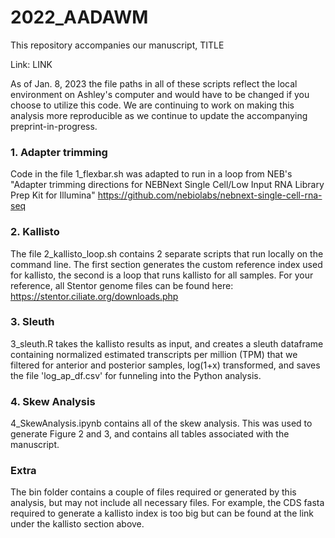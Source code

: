 # 2022_AADAWM

This repository accompanies our manuscript, TITLE

Link: LINK

As of Jan. 8, 2023 the file paths in all of these scripts reflect the local environment on Ashley's computer and would have to be changed if you choose to utilize this code. We are continuing to work on making this analysis more reproducible as we continue to update the accompanying preprint-in-progress. 

### 1. Adapter trimming

Code in the file 1_flexbar.sh was adapted to run in a loop from NEB's "Adapter trimming directions for NEBNext Single Cell/Low Input RNA Library Prep Kit for Illumina" 
https://github.com/nebiolabs/nebnext-single-cell-rna-seq

### 2. Kallisto 

The file 2_kallisto_loop.sh contains 2 separate scripts that run locally on the command line. The first section generates the custom reference index used for kallisto, the second is a loop that runs kallisto for all samples. For your reference, all Stentor genome files can be found here: https://stentor.ciliate.org/downloads.php

### 3. Sleuth

3_sleuth.R takes the kallisto results as input, and creates a sleuth dataframe containing normalized estimated transcripts per million (TPM) that we filtered for anterior and posterior samples, log(1+x) transformed, and saves the file 'log_ap_df.csv' for funneling into the Python analysis. 

### 4. Skew Analysis

4_SkewAnalysis.ipynb contains all of the skew analysis. This was used to generate Figure 2 and 3, and contains all tables associated with the manuscript. 

### Extra

The bin folder contains a couple of files required or generated by this analysis, but may not include all necessary files. For example, the CDS fasta required to generate a kallisto index is too big but can be found at the link under the kallisto section above. 
